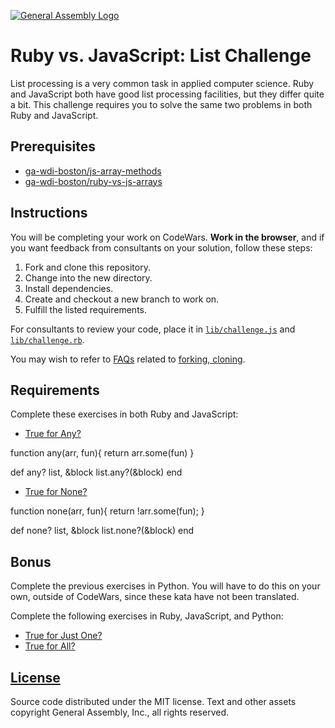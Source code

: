 [![General Assembly Logo](https://camo.githubusercontent.com/1a91b05b8f4d44b5bbfb83abac2b0996d8e26c92/687474703a2f2f692e696d6775722e636f6d2f6b6538555354712e706e67)](https://generalassemb.ly/education/web-development-immersive)

# Ruby vs. JavaScript: List Challenge

List processing is a very common task in applied computer science. Ruby and
JavaScript both have good list processing facilities, but they differ quite a
bit. This challenge requires you to solve the same two problems in both Ruby and
JavaScript.

## Prerequisites

-   [ga-wdi-boston/js-array-methods](https://github.com/ga-wdi-boston/js-array-methods)
-   [ga-wdi-boston/ruby-vs-js-arrays](https://github.com/ga-wdi-boston/ruby-vs-js-arrays)

## Instructions

You will be completing your work on CodeWars. **Work in the browser**, and if
you want feedback from consultants on your solution, follow these steps:

1.  Fork and clone this repository.
1.  Change into the new directory.
1.  Install dependencies.
1.  Create and checkout a new branch to work on.
1.  Fulfill the listed requirements.

For consultants to review your code, place it in
[`lib/challenge.js`](lib/challenge.js) and
[`lib/challenge.rb`](lib/challenge.rb).

You may wish to refer to [FAQs](https://github.com/ga-wdi-boston/meta/wiki/)
related to [forking,
cloning](https://github.com/ga-wdi-boston/meta/wiki/ForkAndClone).

## Requirements

Complete these exercises in both Ruby and JavaScript:

-   [True for Any?](http://www.codewars.com/kata/enumerable-magic-number-2-true-for-any)


function any(arr, fun){
  return arr.some(fun)
}

<!-- const any = (arr, fun) => arr.some(fun); -->

def any? list, &block
  list.any?(&block)
end


-   [True for None?](http://www.codewars.com/kata/enumerable-magic-number-4-true-for-none)

function none(arr, fun){
  return !arr.some(fun);
}

def none? list, &block
  list.none?(&block)
end

## Bonus

Complete the previous exercises in Python. You will have to do this on your own,
outside of CodeWars, since these kata have not been translated.

Complete the following exercises in Ruby, JavaScript, and Python:

-   [True for Just One?](http://www.codewars.com/kata/enumerable-magic-number-5-true-for-just-one)
-   [True for All?](http://www.codewars.com/kata/enumerable-magic-number-1-true-for-all)

## [License](LICENSE)

Source code distributed under the MIT license. Text and other assets copyright
General Assembly, Inc., all rights reserved.
